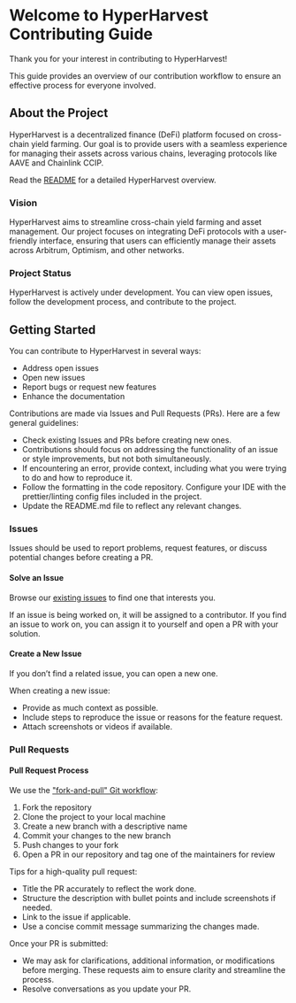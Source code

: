 # Welcome to HyperHarvest Contributing Guide

Thank you for your interest in contributing to HyperHarvest!

This guide provides an overview of our contribution workflow to ensure an effective process for everyone involved.

## About the Project

HyperHarvest is a decentralized finance (DeFi) platform focused on cross-chain yield farming. Our goal is to provide users with a seamless experience for managing their assets across various chains, leveraging protocols like AAVE and Chainlink CCIP.

Read the [README](README.md) for a detailed HyperHarvest overview.

### Vision

HyperHarvest aims to streamline cross-chain yield farming and asset management. Our project focuses on integrating DeFi protocols with a user-friendly interface, ensuring that users can efficiently manage their assets across Arbitrum, Optimism, and other networks.

### Project Status

HyperHarvest is actively under development. You can view open issues, follow the development process, and contribute to the project.

## Getting Started

You can contribute to HyperHarvest in several ways:

- Address open issues
- Open new issues
- Report bugs or request new features
- Enhance the documentation

Contributions are made via Issues and Pull Requests (PRs). Here are a few general guidelines:

- Check existing Issues and PRs before creating new ones.
- Contributions should focus on addressing the functionality of an issue or style improvements, but not both simultaneously.
- If encountering an error, provide context, including what you were trying to do and how to reproduce it.
- Follow the formatting in the code repository. Configure your IDE with the prettier/linting config files included in the project.
- Update the README.md file to reflect any relevant changes.

### Issues

Issues should be used to report problems, request features, or discuss potential changes before creating a PR.

#### Solve an Issue

Browse our [existing issues](https://github.com/ETHarvest/HyperHarvest/issues) to find one that interests you.

If an issue is being worked on, it will be assigned to a contributor. If you find an issue to work on, you can assign it to yourself and open a PR with your solution.

#### Create a New Issue

If you don’t find a related issue, you can open a new one.

When creating a new issue:

- Provide as much context as possible.
- Include steps to reproduce the issue or reasons for the feature request.
- Attach screenshots or videos if available.

### Pull Requests

#### Pull Request Process

We use the ["fork-and-pull" Git workflow](https://github.com/susam/gitpr):

1. Fork the repository
2. Clone the project to your local machine
3. Create a new branch with a descriptive name
4. Commit your changes to the new branch
5. Push changes to your fork
6. Open a PR in our repository and tag one of the maintainers for review

Tips for a high-quality pull request:

- Title the PR accurately to reflect the work done.
- Structure the description with bullet points and include screenshots if needed.
- Link to the issue if applicable.
- Use a concise commit message summarizing the changes made.

Once your PR is submitted:

- We may ask for clarifications, additional information, or modifications before merging. These requests aim to ensure clarity and streamline the process.
- Resolve conversations as you update your PR.
